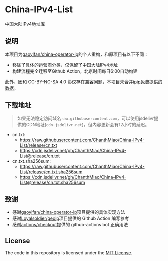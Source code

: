 # China-IPv4-List

中国大陆IPv4地址库

## 说明

本项目为[gaoyifan/china-operator-ip](https://github.com/gaoyifan/china-operator-ip)的个人重构，和原项目有以下不同：

- 移除了具体的运营商分类，仅保留了中国大陆IPv4地址
- 构建流程完全迁移至Github Action，北京时间每日6:00自动构建

此外，因和 CC-BY-NC-SA 4.0 协议存在[兼容问题](https://creativecommons.org/share-your-work/licensing-considerations/compatible-licenses)，本项目未合并[ipip免费提供的数据](https://github.com/17mon/china_ip_list)。

## 下载地址

> 如果无法稳定访问域名`raw.githubusercontent.com`，可以使用jsdelivr提供的CDN地址(`cdn.jsdelivr.net`)，但内容更新会有12小时的延迟。

- cn.txt:
  - <https://raw.githubusercontent.com/ChanthMiao/China-IPv4-List/release/cn.txt>
  - <https://cdn.jsdelivr.net/gh/ChanthMiao/China-IPv4-List@release/cn.txt>
- cn.txt.sha256sum:
  - <https://raw.githubusercontent.com/ChanthMiao/China-IPv4-List/release/cn.txt.sha256sum>
  - <https://cdn.jsdelivr.net/gh/ChanthMiao/China-IPv4-List@release/cn.txt.sha256sum>

## 致谢

- 感谢[gaoyifan/china-operator-ip](https://github.com/gaoyifan/china-operator-ip)项目提供的具体实现方法
- 感谢[Loyalsoldier/geoip](https://github.com/Loyalsoldier/geoip)项目提供的 Github Action 编写参考
- 感谢[actions/checkout](https://github.com/actions/checkout/discussions/479)提供的 github-actions bot 正确用法

## License

The code in this repository is licensed under the [MIT License](https://github.com/ChanthMiao/China-IPv4-List/blob/main/LICENSE).
